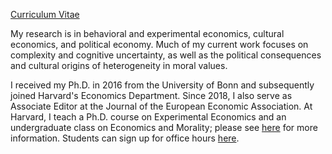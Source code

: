 [Curriculum Vitae](/pdf/Enke_cv.pdf)

My research is in behavioral and experimental economics, cultural economics, and political economy. Much of my current work focuses on complexity and  cognitive uncertainty, as well as the political consequences and cultural origins of heterogeneity in moral values. 

I received my Ph.D. in 2016 from the University of Bonn and subsequently joined Harvard's Economics Department. Since 2018, I also serve as Associate Editor at the Journal of the European Economic Association. At Harvard, I teach a Ph.D. course on Experimental Economics and an undergraduate class on Economics and Morality; please see [here](https://scholar.harvard.edu/benke) for more information. Students can sign up for office hours [here](https://app.acuityscheduling.com/schedule.php?owner=12646405).
